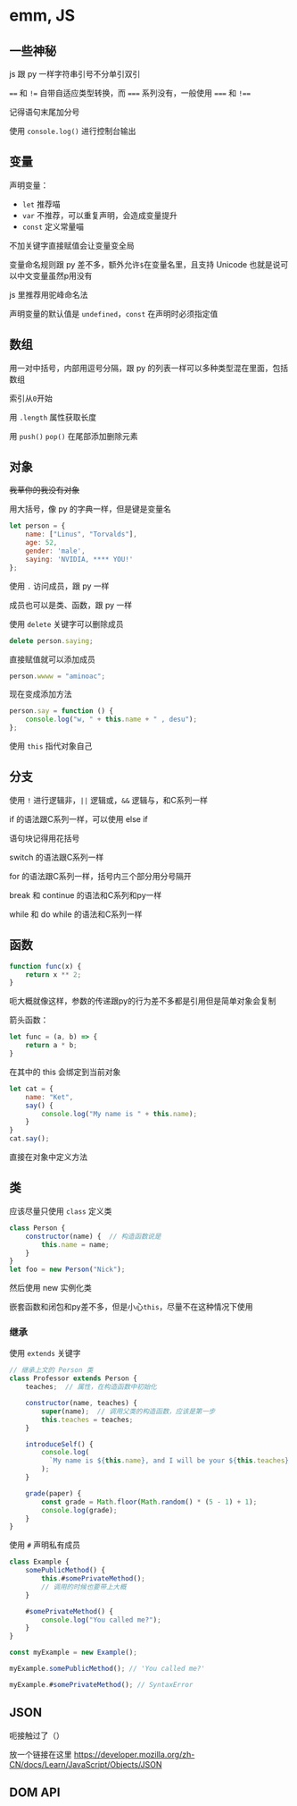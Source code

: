# emm, JS

## 一些神秘

js 跟 py 一样字符串引号不分单引双引

`==` 和 `!=` 自带自适应类型转换，而 `===` 系列没有，一般使用 `===` 和 `!==`

记得语句末尾加分号

使用 `console.log()` 进行控制台输出

## 变量

声明变量：

- `let` 推荐喵
- `var` 不推荐，可以重复声明，会造成变量提升
- `const` 定义常量喵

不加关键字直接赋值会让变量变全局

变量命名规则跟 py 差不多，额外允许`$`在变量名里，且支持 Unicode 也就是说可以中文变量虽然p用没有

js 里推荐用驼峰命名法

声明变量的默认值是 `undefined`，`const` 在声明时必须指定值

## 数组

用一对中括号，内部用逗号分隔，跟 py 的列表一样可以多种类型混在里面，包括数组

索引从`0`开始

用 `.length` 属性获取长度

用 `push()` `pop()` 在尾部添加删除元素

## 对象

~~我草你的我没有对象~~

用大括号，像 py 的字典一样，但是键是变量名

```js
let person = {
    name: ["Linus", "Torvalds"],
    age: 52,
    gender: 'male',
    saying: 'NVIDIA, **** YOU!'
};
```

使用 `.` 访问成员，跟 py 一样

成员也可以是类、函数，跟 py 一样

使用 `delete` 关键字可以删除成员

```js
delete person.saying;
```

直接赋值就可以添加成员

```js
person.wwww = "aminoac";
```

现在变成添加方法

```js
person.say = function () {
    console.log("w, " + this.name + " , desu");
};
```

使用 `this` 指代对象自己

## 分支

使用 `!` 进行逻辑非，`||` 逻辑或，`&&` 逻辑与，和C系列一样

if 的语法跟C系列一样，可以使用 else if

语句块记得用花括号

switch 的语法跟C系列一样

for 的语法跟C系列一样，括号内三个部分用分号隔开

break 和 continue 的语法和C系列和py一样

while 和 do while 的语法和C系列一样

## 函数

```js
function func(x) {
    return x ** 2;
}
```

呃大概就像这样，参数的传递跟py的行为差不多都是引用但是简单对象会复制

箭头函数：

```js
let func = (a, b) => {
    return a * b;
}
```

在其中的 this 会绑定到当前对象

```js
let cat = {
    name: "Ket",
    say() {
        console.log("My name is " + this.name);
    }
}
cat.say();
```

直接在对象中定义方法

## 类

应该尽量只使用 `class` 定义类

```js
class Person {
    constructor(name) {  // 构造函数说是
        this.name = name;
    }
}
let foo = new Person("Nick");
```

然后使用 new 实例化类

嵌套函数和闭包和py差不多，但是小心`this`，尽量不在这种情况下使用

### 继承

使用 `extends` 关键字

```js
// 继承上文的 Person 类
class Professor extends Person {
    teaches;  // 属性，在构造函数中初始化

    constructor(name, teaches) {
        super(name);  // 调用父类的构造函数，应该是第一步
        this.teaches = teaches;
    }

    introduceSelf() {
        console.log(
          `My name is ${this.name}, and I will be your ${this.teaches} professor.`,
        );
    }

    grade(paper) {
        const grade = Math.floor(Math.random() * (5 - 1) + 1);
        console.log(grade);
    }
}
```

使用 `#` 声明私有成员

```js
class Example {
    somePublicMethod() {
        this.#somePrivateMethod();
        // 调用的时候也要带上大概
    }

    #somePrivateMethod() {
        console.log("You called me?");
    }
}

const myExample = new Example();

myExample.somePublicMethod(); // 'You called me?'

myExample.#somePrivateMethod(); // SyntaxError

```

## JSON

呃接触过了（）

放一个链接在这里 <https://developer.mozilla.org/zh-CN/docs/Learn/JavaScript/Objects/JSON>

## DOM API
